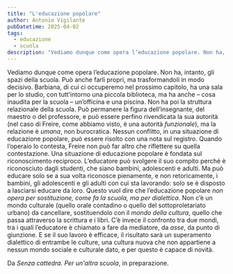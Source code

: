 ```yaml
---
title: "L'educazione popolare"
author: Antonio Vigilante
pubDatetime: 2025-04-02
tags: 
  - educazione
  - scuola
description: "Vediamo dunque come opera l’educazione popolare. Non ha, intanto, gli spazi della scuola. Può anche farli propri, ma trasformandoli in modo decisivo. Barbiana, di cui ci occuperemo nel prossimo capitolo, ha una sala per lo studio, con tutt’intorno una piccola biblioteca, ma ha anche – cosa inaudita per la scuola – un’officina e una piscina..."
---
```


Vediamo dunque come opera l’educazione popolare. Non ha, intanto, gli spazi della scuola. Può anche farli propri, ma trasformandoli in modo decisivo. Barbiana, di cui ci occuperemo nel prossimo capitolo, ha una sala per lo studio, con tutt’intorno una piccola biblioteca, ma ha anche – cosa inaudita per la scuola – un’officina e una piscina. Non ha poi la struttura relazionale della scuola. Può permanere la figura dell’insegnante, del maestro o del professore, e può essere perfino rivendicata la sua autorità (nel caso di Freire, come abbiamo visto, è una autorità _funzionale_), ma la relazione è _umana_, non burocratica. Nessun conflitto, in una situazione di educazione popolare, può essere risolto con una nota sul registro. Quando l’operaio lo contesta, Freire non può far altro che riflettere su quella contestazione. Una situazione di educazione popolare è fondata sul riconoscimento reciproco. L’educatore può svolgere il suo compito perché è riconosciuto dagli studenti, che siano bambini, adolescenti e adulti. Ma può educare solo se a sua volta riconosce pienamente, e non retoricamente, i bambini, gli adolescenti e gli adulti con cui sta lavorando: solo se è disposto a lasciarsi educare da loro. Questo vuol dire che l’educazione popolare _non opera per sostituzione, come fa la scuola, ma per dialettica_. Non c’è un mondo culturale (quello orale contadino o quello del sottoproletariato urbano) da cancellare, sostituendolo con il _mondo della cultura_, quello che passa attraverso la scrittura e i libri. C’è invece il confronto tra due mondi, tra i quali l’educatore è chiamato a fare da mediatore, da _asse_, da punto di giunzione. E se il suo lavoro è efficace, il risultato sarà un superamento dialettico di entrambe le culture, una cultura nuova che non appartiene a nessun mondo sociale e culturale dato, e per questo è capace di novità.  

Da _Senza cattedra. Per un'altra scuola_, in preparazione.
